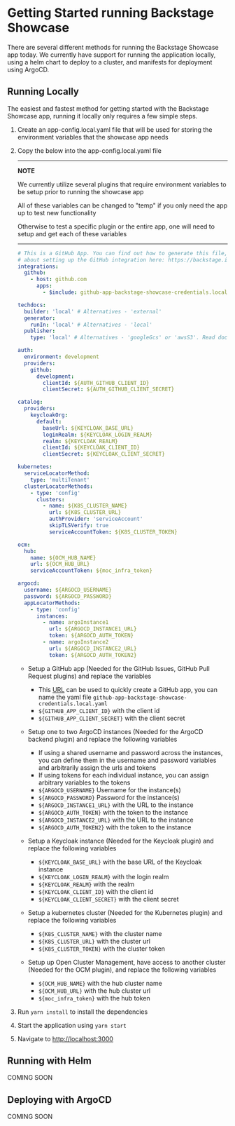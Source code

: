# Getting Started running Backstage Showcase

There are several different methods for running the Backstage Showcase app today. We currently have support for running the application locally, using a helm chart to deploy to a cluster, and manifests for deployment using ArgoCD.

## Running Locally

The easiest and fastest method for getting started with the Backstage Showcase app, running it locally only requires a few simple steps.

1. Create an app-config.local.yaml file that will be used for storing the environment variables that the showcase app needs

2. Copy the below into the app-config.local.yaml file

   ***

   **NOTE**

   We currently utilize several plugins that require environment variables to be setup prior to running the showcase app

   All of these variables can be changed to "temp" if you only need the app up to test new functionality

   Otherwise to test a specific plugin or the entire app, one will need to setup and get each of these variables

   ***

   ```yaml
   # This is a GitHub App. You can find out how to generate this file, and more information
   # about setting up the GitHub integration here: https://backstage.io/docs/integrations/github/github-apps
   integrations:
     github:
       - host: github.com
         apps:
           - $include: github-app-backstage-showcase-credentials.local.yaml

   techdocs:
     builder: 'local' # Alternatives - 'external'
     generator:
       runIn: 'local' # Alternatives - 'local'
     publisher:
       type: 'local' # Alternatives - 'googleGcs' or 'awsS3'. Read documentation for using alternatives.

   auth:
     environment: development
     providers:
       github:
         development:
           clientId: ${AUTH_GITHUB_CLIENT_ID}
           clientSecret: ${AUTH_GITHUB_CLIENT_SECRET}

   catalog:
     providers:
       keycloakOrg:
         default:
           baseUrl: ${KEYCLOAK_BASE_URL}
           loginRealm: ${KEYCLOAK_LOGIN_REALM}
           realm: ${KEYCLOAK_REALM}
           clientId: ${KEYCLOAK_CLIENT_ID}
           clientSecret: ${KEYCLOAK_CLIENT_SECRET}

   kubernetes:
     serviceLocatorMethod:
       type: 'multiTenant'
     clusterLocatorMethods:
       - type: 'config'
         clusters:
           - name: ${K8S_CLUSTER_NAME}
             url: ${K8S_CLUSTER_URL}
             authProvider: 'serviceAccount'
             skipTLSVerify: true
             serviceAccountToken: ${K8S_CLUSTER_TOKEN}

   ocm:
     hub:
       name: ${OCM_HUB_NAME}
       url: ${OCM_HUB_URL}
       serviceAccountToken: ${moc_infra_token}

   argocd:
     username: ${ARGOCD_USERNAME}
     password: ${ARGOCD_PASSWORD}
     appLocatorMethods:
       - type: 'config'
         instances:
           - name: argoInstance1
             url: ${ARGOCD_INSTANCE1_URL}
             token: ${ARGOCD_AUTH_TOKEN}
           - name: argoInstance2
             url: ${ARGOCD_INSTANCE2_URL}
             token: ${ARGOCD_AUTH_TOKEN2}
   ```

   - Setup a GitHub app (Needed for the GitHub Issues, GitHub Pull Request plugins) and replace the variables

     - This [URL](https://backstage.io/docs/integrations/github/github-apps) can be used to quickly create a GitHub app, you can name the yaml file `github-app-backstage-showcase-credentials.local.yaml`
     - `${GITHUB_APP_CLIENT_ID}` with the client id
     - `${GITHUB_APP_CLIENT_SECRET}` with the client secret

   - Setup one to two ArgoCD instances (Needed for the ArgoCD backend plugin) and replace the following variables

     - If using a shared username and password across the instances, you can define them in the username and password variables and arbitrarily assign the urls and tokens
     - If using tokens for each individual instance, you can assign arbitrary variables to the tokens
     - `${ARGOCD_USERNAME}` Username for the instance(s)
     - `${ARGOCD_PASSWORD}` Password for the instance(s)
     - `${ARGOCD_INSTANCE1_URL}` with the URL to the instance
     - `${ARGOCD_AUTH_TOKEN}` with the token to the instance
     - `${ARGOCD_INSTANCE2_URL}` with the URL to the instance
     - `${ARGOCD_AUTH_TOKEN2}` with the token to the instance

   - Setup a Keycloak instance (Needed for the Keycloak plugin) and replace the following variables

     - `${KEYCLOAK_BASE_URL}` with the base URL of the Keycloak instance
     - `${KEYCLOAK_LOGIN_REALM}` with the login realm
     - `${KEYCLOAK_REALM}` with the realm
     - `${KEYCLOAK_CLIENT_ID}` with the client id
     - `${KEYCLOAK_CLIENT_SECRET}` with the client secret

   - Setup a kubernetes cluster (Needed for the Kubernetes plugin) and replace the following variables

     - `${K8S_CLUSTER_NAME}` with the cluster name
     - `${K8S_CLUSTER_URL}` with the cluster url
     - `${K8S_CLUSTER_TOKEN}` with the cluster token

   - Setup up Open Cluster Management, have access to another cluster (Needed for the OCM plugin), and replace the following variables
     - `${OCM_HUB_NAME}` with the hub cluster name
     - `${OCM_HUB_URL}` with the hub cluster url
     - `${moc_infra_token}` with the hub token

3. Run `yarn install` to install the dependencies

4. Start the application using `yarn start`

5. Navigate to <http://localhost:3000>

## Running with Helm

COMING SOON

## Deploying with ArgoCD

COMING SOON
